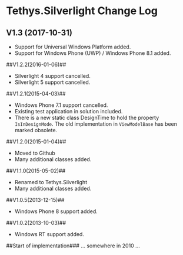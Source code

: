 Tethys.Silverlight Change Log
=============================

## V1.3	(2017-10-31)
* Support for Universal Windows Platform added.
* Support for Windows Phone (UWP) / Windows Phone 8.1 added.

##V1.2.2(2016-01-06)##
* Silverlight 4 support cancelled.
* Silverlight 5 support cancelled.

##V1.2.1(2015-04-03)##
* Windows Phone 7.1 support cancelled.
* Existing test application in solution included.
* There is a new static class DesignTime to hold
  the property `IsInDesignMode`. The old implementation
  in `ViewModelBase` has been marked obsolete.

##V1.2.0(2015-01-04)##
* Moved to Github
* Many additional classes added.

##V1.1.0(2015-05-02)##
* Renamed to Tethys.Silverlight
* Many additional classes added.

##V1.0.5(2013-12-15)##
* Windows Phone 8 support added.

##V1.0.2(2013-10-03)##
* Windows RT support added.

##Start of implementation###
... somewhere in 2010 ...

